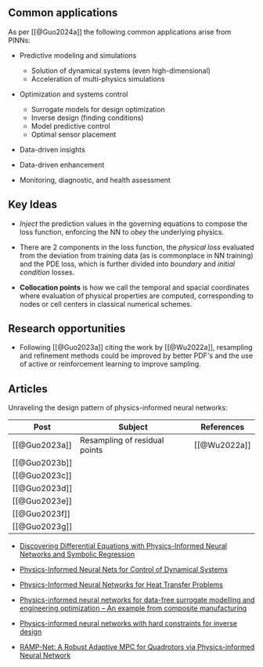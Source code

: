 
## Common applications

 As per [[@Guo2024a]] the following common applications arise from PINNs:
 
- Predictive modeling and simulations
	- Solution of dynamical systems (even high-dimensional)
	- Acceleration of multi-physics simulations

- Optimization and systems control
	- Surrogate models for design optimization
	- Inverse design (finding conditions)
	- Model predictive control
	- Optimal sensor placement
	
- Data-driven insights

- Data-driven enhancement

- Monitoring, diagnostic, and health assessment

## Key Ideas

- *Inject* the prediction values in the governing equations to compose the loss function, enforcing the NN to *obey* the underlying physics.

- There are 2 components in the loss function, the *physical loss* evaluated from the deviation from training data (as is commonplace in NN training) and the PDE loss, which is further divided into *boundary* and *initial condition* losses.

- **Collocation points** is how we call the temporal and spacial coordinates where evaluation of physical properties are computed, corresponding to nodes or cell centers in classical numerical schemes.

## Research opportunities

- Following [[@Guo2023a]] citing the work by [[@Wu2022a]], resampling and refinement methods could be improved by better PDF's and the use of active or reinforcement learning to improve sampling.

## Articles

Unraveling the design pattern of physics-informed neural networks:

| Post | Subject | References |
| ---- | ---- | ---- |
| [[@Guo2023a]] | Resampling of residual points | [[@Wu2022a]] |
| [[@Guo2023b]] |  |  |
| [[@Guo2023c]] |  |  |
| [[@Guo2023d]] |  |  |
| [[@Guo2023e]] |  |  |
| [[@Guo2023f]] |  |  |
| [[@Guo2023g]] |  |  |

- [Discovering Differential Equations with Physics-Informed Neural Networks and Symbolic Regression](https://towardsdatascience.com/discovering-differential-equations-with-physics-informed-neural-networks-and-symbolic-regression-c28d279c0b4d)

- [Physics-Informed Neural Nets for Control of Dynamical Systems](https://arxiv.org/abs/2104.02556)

- [Physics-Informed Neural Networks for Heat Transfer Problems](https://doi.org/10.1115/1.4050542)

- [Physics-informed neural networks for data-free surrogate modelling and engineering optimization – An example from composite manufacturing](https://publikationen.bibliothek.kit.edu/1000159290)

- [Physics-informed neural networks with hard constraints for inverse design](https://arxiv.org/abs/2102.04626)

- [RAMP-Net: A Robust Adaptive MPC for Quadrotors via Physics-informed Neural Network](https://arxiv.org/abs/2209.09025)


